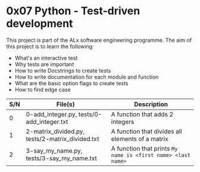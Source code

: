 # 0x07 Python - Test-driven development

This project is part of the ALx software engineering programme.
The aim of this project is to learn the following:
- What's an interactive test
- Why tests are important
- How to write Docstrings to create tests
- How to write documentation for each module and function
- What are the basic option flags to create tests
- How to find edge case

| S/N | File(s) | Description |
| --- | ------- | ----------- |
| 0 | 0-add_integer.py, tests/0-add_integer.txt | A function that adds 2 integers |
| 1 | 2-matrix_divided.py, tests/2-matrix_divided.txt | A function that divides all elements of a matrix |
| 2 | 3-say_my_name.py, tests/3-say_my_name.txt | A function that prints `My name is <first name> <last name>` |

